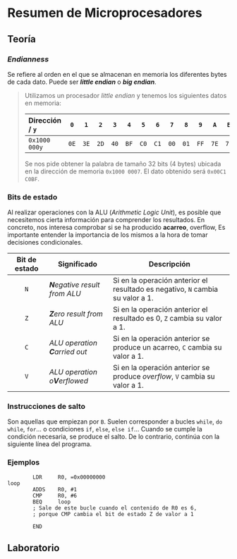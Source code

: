 # Resumen de Microprocesadores

## Teoría

### _Endianness_

Se refiere al orden en el que se almacenan en memoria los diferentes bytes de cada dato. Puede ser **_little endian_** o **_big endian_**.

> Utilizamos un procesador _little endian_ y tenemos los siguientes datos en memoria:
>
> | Dirección / `y` | `0`  | `1`  | `2`  | `3`  | `4`  | `5`  | `6`  | `7`  | `8`  | `9`  | `A`  | `B`  | `C`  | `D`  | `E`  | `F`  |
> | :-------------- | :--: | :--: | :--: | :--: | :--: | :--: | :--: | :--: | :--: | :--: | :--: | :--: | :--: | :--: | :--: | :--: |
> | `0x1000 000y`   | `0E` | `3E` | `2D` | `40` | `BF` | `C0` | `C1` | `00` | `01` | `FF` | `7E` | `7F` | `80` | `81` | `0D` | `A6` |
>
> Se nos pide obtener la palabra de tamaño 32 bits (4 bytes) ubicada en la dirección de memoria `0x1000 0007`. El dato obtenido será `0x00C1 C0BF`.

### Bits de estado

Al realizar operaciones con la ALU (_Arithmetic Logic Unit_), es posible que necesitemos cierta información para comprender los resultados. En concreto, nos interesa comprobar si se ha producido **acarreo**, overflow, Es importante entender la importancia de los mismos a la hora de tomar decisiones condicionales.

| Bit de estado | Significado                     | Descripción                                                                    |
| :-----------: | ------------------------------- | ------------------------------------------------------------------------------ |
|      `N`      | _**N**egative result from ALU_  | Si en la operación anterior el resultado es negativo, `N` cambia su valor a 1. |
|      `Z`      | _**Z**ero result from ALU_      | Si en la operación anterior el resultado es 0, `Z` cambia su valor a 1.        |
|      `C`      | _ALU operation **C**arried out_ | Si en la operación anterior se produce un acarreo, `C` cambia su valor a 1.    |
|      `V`      | _ALU operation o**V**erflowed_  | Si en la operación anterior se produce _overflow_, `V` cambia su valor a 1.    |

### Instrucciones de salto

Son aquellas que empiezan por `B`. Suelen corresponder a bucles `while`, `do while`, `for`... o condiciones `if`, `else`, `else if`... Cuando se cumple la condición necesaria, se produce el salto. De lo contrario, continúa con la siguiente línea del programa.

### Ejemplos

```x86asm
        LDR     R0, =0x00000000
loop
        ADDS    R0, #1
        CMP     R0, #6
        BEQ     loop
        ; Sale de este bucle cuando el contenido de R0 es 6,
        ; porque CMP cambia el bit de estado Z de valor a 1

        END
```

## Laboratorio
